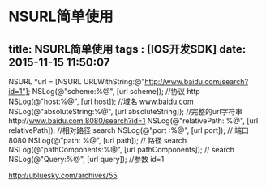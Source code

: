﻿# NSURL简单使用
title: NSURL简单使用
tags : [IOS开发SDK]
date: 2015-11-15 11:50:07
---

NSURL *url = [NSURL URLWithString:@"http://www.baidu.com/search?id=1"];
    NSLog(@"scheme:%@", [url scheme]); //协议 http
    NSLog(@"host:%@", [url host]);     //域名 www.baidu.com
    NSLog(@"absoluteString:%@", [url absoluteString]); //完整的url字符串http://www.baidu.com:8080/search?id=1
    NSLog(@"relativePath: %@", [url relativePath]); //相对路径 search
    NSLog(@"port :%@", [url port]);  // 端口 8080
    NSLog(@"path: %@", [url path]);  // 路径 search
    NSLog(@"pathComponents:%@", [url pathComponents]); // search
    NSLog(@"Query:%@", [url query]);  //参数 id=1
    
    
http://ubluesky.com/archives/55




